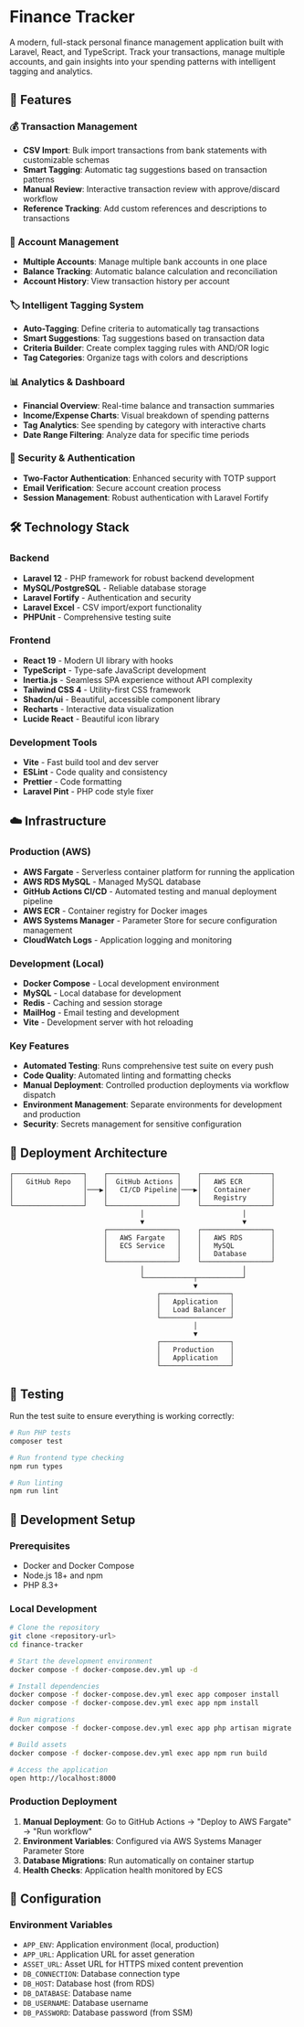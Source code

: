 # Finance Tracker

A modern, full-stack personal finance management application built with Laravel, React, and TypeScript. Track your transactions, manage multiple accounts, and gain insights into your spending patterns with intelligent tagging and analytics.

## 🚀 Features

### 💰 Transaction Management
- **CSV Import**: Bulk import transactions from bank statements with customizable schemas
- **Smart Tagging**: Automatic tag suggestions based on transaction patterns
- **Manual Review**: Interactive transaction review with approve/discard workflow
- **Reference Tracking**: Add custom references and descriptions to transactions

### 🏦 Account Management
- **Multiple Accounts**: Manage multiple bank accounts in one place
- **Balance Tracking**: Automatic balance calculation and reconciliation
- **Account History**: View transaction history per account

### 🏷️ Intelligent Tagging System
- **Auto-Tagging**: Define criteria to automatically tag transactions
- **Smart Suggestions**: Tag suggestions based on transaction data
- **Criteria Builder**: Create complex tagging rules with AND/OR logic
- **Tag Categories**: Organize tags with colors and descriptions

### 📊 Analytics & Dashboard
- **Financial Overview**: Real-time balance and transaction summaries
- **Income/Expense Charts**: Visual breakdown of spending patterns
- **Tag Analytics**: See spending by category with interactive charts
- **Date Range Filtering**: Analyze data for specific time periods

### 🔐 Security & Authentication
- **Two-Factor Authentication**: Enhanced security with TOTP support
- **Email Verification**: Secure account creation process
- **Session Management**: Robust authentication with Laravel Fortify

## 🛠️ Technology Stack

### Backend
- **Laravel 12** - PHP framework for robust backend development
- **MySQL/PostgreSQL** - Reliable database storage
- **Laravel Fortify** - Authentication and security
- **Laravel Excel** - CSV import/export functionality
- **PHPUnit** - Comprehensive testing suite

### Frontend
- **React 19** - Modern UI library with hooks
- **TypeScript** - Type-safe JavaScript development
- **Inertia.js** - Seamless SPA experience without API complexity
- **Tailwind CSS 4** - Utility-first CSS framework
- **Shadcn/ui** - Beautiful, accessible component library
- **Recharts** - Interactive data visualization
- **Lucide React** - Beautiful icon library

### Development Tools
- **Vite** - Fast build tool and dev server
- **ESLint** - Code quality and consistency
- **Prettier** - Code formatting
- **Laravel Pint** - PHP code style fixer

## ☁️ Infrastructure

### Production (AWS)
- **AWS Fargate** - Serverless container platform for running the application
- **AWS RDS MySQL** - Managed MySQL database
- **GitHub Actions CI/CD** - Automated testing and manual deployment pipeline
- **AWS ECR** - Container registry for Docker images
- **AWS Systems Manager** - Parameter Store for secure configuration management
- **CloudWatch Logs** - Application logging and monitoring

### Development (Local)
- **Docker Compose** - Local development environment
- **MySQL** - Local database for development
- **Redis** - Caching and session storage
- **MailHog** - Email testing and development
- **Vite** - Development server with hot reloading

### Key Features
- **Automated Testing**: Runs comprehensive test suite on every push
- **Code Quality**: Automated linting and formatting checks
- **Manual Deployment**: Controlled production deployments via workflow dispatch
- **Environment Management**: Separate environments for development and production
- **Security**: Secrets management for sensitive configuration

## 🚀 Deployment Architecture

```
┌─────────────────┐    ┌─────────────────┐    ┌─────────────────┐
│   GitHub Repo   │    │  GitHub Actions │    │   AWS ECR       │
│                 │───▶│   CI/CD Pipeline│───▶│   Container     │
│                 │    │                 │    │   Registry      │
└─────────────────┘    └─────────────────┘    └─────────────────┘
                                │                        │
                                ▼                        ▼
                       ┌─────────────────┐    ┌─────────────────┐
                       │   AWS Fargate   │    │   AWS RDS       │
                       │   ECS Service   │    │   MySQL         │
                       │                 │    │   Database      │
                       └─────────────────┘    └─────────────────┘
                                │                        │
                                └────────────┬───────────┘
                                             ▼
                                    ┌─────────────────┐
                                    │   Application   │
                                    │   Load Balancer │
                                    └─────────────────┘
                                             │
                                             ▼
                                    ┌─────────────────┐
                                    │   Production    │
                                    │   Application   │
                                    └─────────────────┘
```

## 🧪 Testing

Run the test suite to ensure everything is working correctly:

```bash
# Run PHP tests
composer test

# Run frontend type checking
npm run types

# Run linting
npm run lint
```

## 🚀 Development Setup

### Prerequisites
- Docker and Docker Compose
- Node.js 18+ and npm
- PHP 8.3+

### Local Development
```bash
# Clone the repository
git clone <repository-url>
cd finance-tracker

# Start the development environment
docker compose -f docker-compose.dev.yml up -d

# Install dependencies
docker compose -f docker-compose.dev.yml exec app composer install
docker compose -f docker-compose.dev.yml exec app npm install

# Run migrations
docker compose -f docker-compose.dev.yml exec app php artisan migrate

# Build assets
docker compose -f docker-compose.dev.yml exec app npm run build

# Access the application
open http://localhost:8000
```

### Production Deployment
1. **Manual Deployment**: Go to GitHub Actions → "Deploy to AWS Fargate" → "Run workflow"
2. **Environment Variables**: Configured via AWS Systems Manager Parameter Store
3. **Database Migrations**: Run automatically on container startup
4. **Health Checks**: Application health monitored by ECS

## 🔧 Configuration

### Environment Variables
- `APP_ENV`: Application environment (local, production)
- `APP_URL`: Application URL for asset generation
- `ASSET_URL`: Asset URL for HTTPS mixed content prevention
- `DB_CONNECTION`: Database connection type
- `DB_HOST`: Database host (from RDS)
- `DB_DATABASE`: Database name
- `DB_USERNAME`: Database username
- `DB_PASSWORD`: Database password (from SSM)
